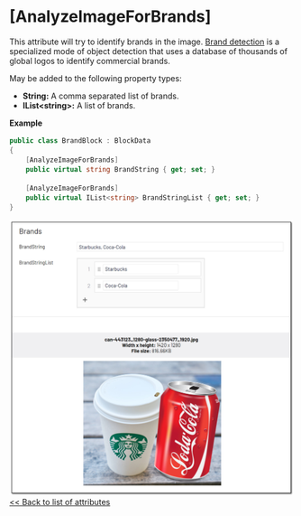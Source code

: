 # [AnalyzeImageForBrands]
This attribute will try to identify brands in the image. [Brand detection](https://docs.microsoft.com/en-us/azure/cognitive-services/computer-vision/concept-brand-detection) is a specialized mode of object detection that uses a database of thousands of global logos to identify commercial brands.

May be added to the following property types:

- **String:** A comma separated list of brands.
- **IList&lt;string&gt;:** A list of brands.

**Example**
``` C#
public class BrandBlock : BlockData
{
    [AnalyzeImageForBrands]
    public virtual string BrandString { get; set; }

    [AnalyzeImageForBrands]
    public virtual IList<string> BrandStringList { get; set; }
}
```
![Brands](./img/Brands.jpg)
[<< Back to list of attributes](../Attributes.md)